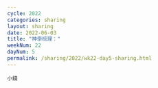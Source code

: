 ```yaml
---
cycle: 2022
categories: sharing
layout: sharing
date: 2022-06-03
title: "神學梳理："
weekNum: 22
dayNum: 5
permalink: /sharing/2022/wk22-day5-sharing.html
---
```


[](https://eccseattle.github.io/media/sharing/2022/wk022/2022-06-03-bin.m4a)

`小錢`

